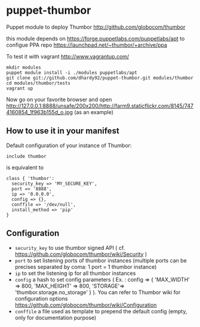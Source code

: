 puppet-thumbor
==============

Puppet module to deploy Thumbor http://github.com/globocom/thumbor

this module depends on https://forge.puppetlabs.com/puppetlabs/apt to configue PPA repo https://launchpad.net/~thumbor/+archive/ppa

To test it with vagrant http://www.vagrantup.com/

```
mkdir modules
puppet module install -i ./modules puppetlabs/apt
git clone git://github.com/dhardy92/puppet-thumbor.git modules/thumbor
cd modules/thumbor/tests
vagrant up
```

Now go on your favorite browser and open http://127.0.0.1:8888/unsafe/200x200/http://farm9.staticflickr.com/8145/7474160854_1f963b155d_o.jpg (as an example)

How to use it in your manifest
------------------------------

Default configuration of your instance of Thumbor:
```
include thumbor
```
is equivalent to

```
class { 'thumbor':
  security_key => 'MY_SECURE_KEY',
  port => '8888',
  ip => '0.0.0.0',
  config => {},
  conffile => '/dev/null',
  install_method => 'pip'
}
```

Configuration
-------------

  * `security_key` to use thumbor signed API ( cf. https://github.com/globocom/thumbor/wiki/Security )
  * `port` to set listening ports of thumbor instances (multiple ports can be precises separated by coma: 1 port = 1 thumbor instance)
  * `ip` to set the listening ip for all thumbor instances
  * `config` a hash to set config parameters ( Ex. : config => { 'MAX_WIDTH' => 800, 'MAX_HEIGHT' => 800, 'STORAGE'=> 'thumbor.storage.no_storage' } ). You can refer to Thumbor wiki for configuration options https://github.com/globocom/thumbor/wiki/Configuration 
  * `conffile` a file used as template to prepend the default config (empty, only for documentation purpose)

